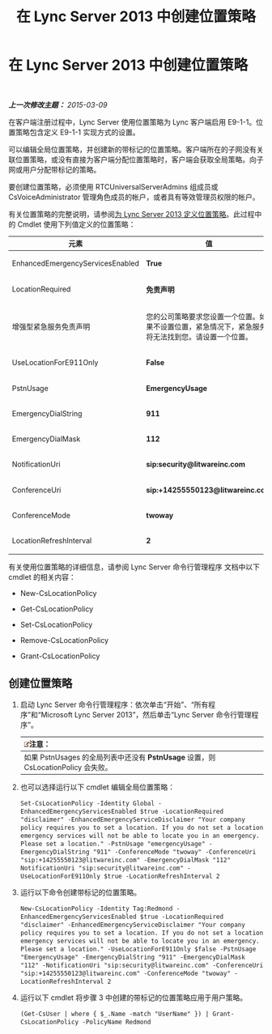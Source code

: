 ﻿---
title: 在 Lync Server 2013 中创建位置策略
TOCTitle: 在 Lync Server 2013 中创建位置策略
ms:assetid: f1878194-c756-4794-8fa1-15dd2118b4b3
ms:mtpsurl: https://technet.microsoft.com/zh-cn/library/Gg413006(v=OCS.15)
ms:contentKeyID: 49314711
ms.date: 05/19/2016
mtps_version: v=OCS.15
ms.translationtype: HT
---

# 在 Lync Server 2013 中创建位置策略

 

_**上一次修改主题：** 2015-03-09_

在客户端注册过程中，Lync Server 使用位置策略为 Lync 客户端启用 E9-1-1。位置策略包含定义 E9-1-1 实现方式的设置。

可以编辑全局位置策略，并创建新的带标记的位置策略。客户端所在的子网没有关联位置策略，或没有直接为客户端分配位置策略时，客户端会获取全局策略。向子网或用户分配带标记的策略。

要创建位置策略，必须使用 RTCUniversalServerAdmins 组成员或 CsVoiceAdministrator 管理角色成员的帐户，或者具有等效管理员权限的帐户。

有关位置策略的完整说明，请参阅[为 Lync Server 2013 定义位置策略](lync-server-2013-defining-the-location-policy.md)。此过程中的 Cmdlet 使用下列值定义的位置策略：


<table>
<colgroup>
<col style="width: 50%" />
<col style="width: 50%" />
</colgroup>
<thead>
<tr class="header">
<th>元素</th>
<th>值</th>
</tr>
</thead>
<tbody>
<tr class="odd">
<td><p>EnhancedEmergencyServicesEnabled</p></td>
<td><p><strong>True</strong></p></td>
</tr>
<tr class="even">
<td><p>LocationRequired</p></td>
<td><p><strong>免责声明</strong></p></td>
</tr>
<tr class="odd">
<td><p>增强型紧急服务免责声明</p></td>
<td><p>您的公司策略要求您设置一个位置。如果不设置位置，紧急情况下，紧急服务将无法找到您。请设置一个位置。</p></td>
</tr>
<tr class="even">
<td><p>UseLocationForE911Only</p></td>
<td><p><strong>False</strong></p></td>
</tr>
<tr class="odd">
<td><p>PstnUsage</p></td>
<td><p><strong>EmergencyUsage</strong></p></td>
</tr>
<tr class="even">
<td><p>EmergencyDialString</p></td>
<td><p><strong>911</strong></p></td>
</tr>
<tr class="odd">
<td><p>EmergencyDialMask</p></td>
<td><p><strong>112</strong></p></td>
</tr>
<tr class="even">
<td><p>NotificationUri</p></td>
<td><p><strong>sip:security@litwareinc.com</strong></p></td>
</tr>
<tr class="odd">
<td><p>ConferenceUri</p></td>
<td><p><strong>sip:+14255550123@litwareinc.com</strong></p></td>
</tr>
<tr class="even">
<td><p>ConferenceMode</p></td>
<td><p><strong>twoway</strong></p></td>
</tr>
<tr class="odd">
<td><p>LocationRefreshInterval</p></td>
<td><p><strong>2</strong></p></td>
</tr>
</tbody>
</table>


有关使用位置策略的详细信息，请参阅 Lync Server 命令行管理程序 文档中以下 cmdlet 的相关内容：

  - New-CsLocationPolicy

  - Get-CsLocationPolicy

  - Set-CsLocationPolicy

  - Remove-CsLocationPolicy

  - Grant-CsLocationPolicy

## 创建位置策略

1.  启动 Lync Server 命令行管理程序：依次单击“开始”、“所有程序”和“Microsoft Lync Server 2013”，然后单击“Lync Server 命令行管理程序”。
    
    <table>
    <thead>
    <tr class="header">
    <th><img src="images/Dn783119.note(OCS.15).gif" title="note" alt="note" />注意：</th>
    </tr>
    </thead>
    <tbody>
    <tr class="odd">
    <td>如果 PstnUsages 的全局列表中还没有 <strong>PstnUsage</strong> 设置，则 CsLocationPolicy 会失败。</td>
    </tr>
    </tbody>
    </table>


2.  也可以选择运行以下 cmdlet 编辑全局位置策略：
    
        Set-CsLocationPolicy -Identity Global -EnhancedEmergencyServicesEnabled $true -LocationRequired "disclaimer" -EnhancedEmergencyServiceDisclaimer "Your company policy requires you to set a location. If you do not set a location emergency services will not be able to locate you in an emergency. Please set a location." -PstnUsage "emergencyUsage" -EmergencyDialString "911" -ConferenceMode "twoway" -ConferenceUri "sip:+14255550123@litwareinc.com" -EmergencyDialMask "112" NotificationUri "sip:security@litwareinc.com" -UseLocationForE911Only $true -LocationRefreshInterval 2

3.  运行以下命令创建带标记的位置策略。
    
        New-CsLocationPolicy -Identity Tag:Redmond - EnhancedEmergencyServicesEnabled $true -LocationRequired "disclaimer" -EnhancedEmergencyServiceDisclaimer "Your company policy requires you to set a location. If you do not set a location emergency services will not be able to locate you in an emergency. Please set a location." -UseLocationForE911Only $false -PstnUsage "EmergencyUsage" -EmergencyDialString "911" -EmergencyDialMask "112" -NotificationUri "sip:security@litwareinc.com" -ConferenceUri "sip:+14255550123@litwareinc.com" -ConferenceMode "twoway" -LocationRefreshInterval 2

4.  运行以下 cmdlet 将步骤 3 中创建的带标记的位置策略应用于用户策略。
    
        (Get-CsUser | where { $_.Name -match "UserName" }) | Grant-CsLocationPolicy -PolicyName Redmond

